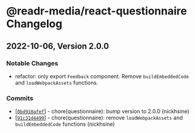 # @readr-media/react-questionnaire Changelog

## 2022-10-06, Version 2.0.0
### Notable Changes
- refactor: only export `Feedback` component. Remove `buildEmbeddedCode` and `loadWebpackAssets` functions.

### Commits
* \[[`0bd910afef`](https://github.com/readr-media/react-questionnaire/commit/0bd910afef)] - chore(questionnaire): bump version to 2.0.0 (nickhsine)
* \[[`91c31d4499`](https://github.com/readr-media/react-questionnaire/commit/91c31d4499)] - chore(questionnaire): remove `loadWebpackAssets` and `buildEmbeddedCode` functions (nickhsine)
